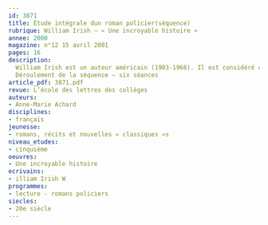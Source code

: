 ```yaml
---
id: 3871
title: Étude intégrale dun roman policier(séquence)
rubrique: William Irish – « Une incroyable histoire »
annee: 2000
magazine: n°12 15 avril 2001
pages: 16
description: 
  William Irish est un auteur américain (1903-1968). Il est considéré comme un maître du suspense, et non comme un auteur pour enfants. Pourtant, « Une incroyable histoire » convient particulièrement bien à une classe de cinquième. L’âge du héros – douze ans –, le point de vue interne ou omniscient permettent au jeune lecteur de s’identifier à cet enfant que des meurtriers poursuivent. Les élèves, qui, habituellement, développent des stratégies d’évitement de la lecture, lisent cette œuvre d’un trait, parce qu’elle est courte, dense et passionnante. Elle se prête en outre à une réflexion sur la vérité et le mensonge, les relations entre enfants et adultes, et permet de travailler non seulement la compréhension mais également l’interprétation. De plus, plusieurs points du programme de cinquième pourront être traités ou introduits – le récit chronologique, sa construction, le dialogue et ses fonctions, la description et ses fonctions.
  Déroulement de la séquence – six séances
article_pdf: 3871.pdf
revue: L’école des lettres des collèges
auteurs:
- Anne-Marie Achard
disciplines:
- français
jeunesse:
- romans, récits et nouvelles « classiques »s
niveau_etudes:
- cinquième
oeuvres:
- Une incroyable histoire
ecrivains:
- illiam Irish W
programmes:
- lecture - romans policiers
siecles:
- 20e siècle
---
```

